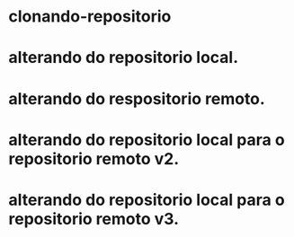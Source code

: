 # clonando-repositorio

# alterando do repositorio local.

# alterando do respositorio remoto.

# alterando do repositorio local para o repositorio remoto v2.

# alterando do repositorio local para o repositorio remoto v3.
